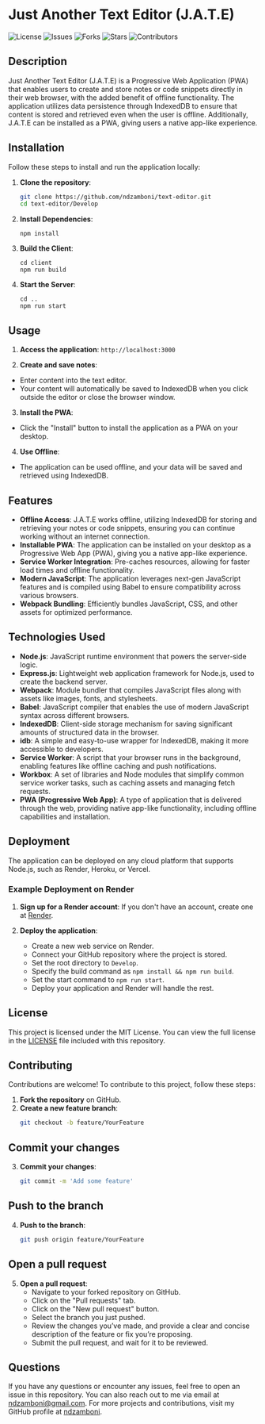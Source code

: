 # Just Another Text Editor (J.A.T.E)

![License](https://img.shields.io/badge/license-MIT-green)
![Issues](https://img.shields.io/github/issues/ndzamboni/text-editor)
![Forks](https://img.shields.io/github/forks/ndzamboni/text-editor)
![Stars](https://img.shields.io/github/stars/ndzamboni/text-editor)
![Contributors](https://img.shields.io/github/contributors/ndzamboni/text-editor)

## Description

Just Another Text Editor (J.A.T.E) is a Progressive Web Application (PWA) that enables users to create and store notes or code snippets directly in their web browser, with the added benefit of offline functionality. The application utilizes data persistence through IndexedDB to ensure that content is stored and retrieved even when the user is offline. Additionally, J.A.T.E can be installed as a PWA, giving users a native app-like experience.

## Installation

Follow these steps to install and run the application locally:

1. **Clone the repository**:
   ```bash
   git clone https://github.com/ndzamboni/text-editor.git
   cd text-editor/Develop
   ```

2. **Install Dependencies**:
    ```
    npm install
    ```

3. **Build the Client**:
    ```
    cd client
    npm run build
    ```

4. **Start the Server**:
    ```
    cd ..
    npm run start
    ```

## Usage

1. **Access the application**:
    ```http://localhost:3000```

2. **Create and save notes**:
* Enter content into the text editor.
* Your content will automatically be saved to IndexedDB when you click outside the editor or close the browser window.

3. **Install the PWA**:
* Click the "Install" button to install the application as a PWA on your desktop.

4. **Use Offline**:
* The application can be used offline, and your data will be saved and retrieved using IndexedDB.

## Features

- **Offline Access**: J.A.T.E works offline, utilizing IndexedDB for storing and retrieving your notes or code snippets, ensuring you can continue working without an internet connection.
- **Installable PWA**: The application can be installed on your desktop as a Progressive Web App (PWA), giving you a native app-like experience.
- **Service Worker Integration**: Pre-caches resources, allowing for faster load times and offline functionality.
- **Modern JavaScript**: The application leverages next-gen JavaScript features and is compiled using Babel to ensure compatibility across various browsers.
- **Webpack Bundling**: Efficiently bundles JavaScript, CSS, and other assets for optimized performance.

## Technologies Used

- **Node.js**: JavaScript runtime environment that powers the server-side logic.
- **Express.js**: Lightweight web application framework for Node.js, used to create the backend server.
- **Webpack**: Module bundler that compiles JavaScript files along with assets like images, fonts, and stylesheets.
- **Babel**: JavaScript compiler that enables the use of modern JavaScript syntax across different browsers.
- **IndexedDB**: Client-side storage mechanism for saving significant amounts of structured data in the browser.
- **idb**: A simple and easy-to-use wrapper for IndexedDB, making it more accessible to developers.
- **Service Worker**: A script that your browser runs in the background, enabling features like offline caching and push notifications.
- **Workbox**: A set of libraries and Node modules that simplify common service worker tasks, such as caching assets and managing fetch requests.
- **PWA (Progressive Web App)**: A type of application that is delivered through the web, providing native app-like functionality, including offline capabilities and installation.

## Deployment

The application can be deployed on any cloud platform that supports Node.js, such as Render, Heroku, or Vercel.

### Example Deployment on Render

1. **Sign up for a Render account**: If you don't have an account, create one at [Render](https://render.com/).

2. **Deploy the application**:
   - Create a new web service on Render.
   - Connect your GitHub repository where the project is stored.
   - Set the root directory to `Develop`.
   - Specify the build command as `npm install && npm run build`.
   - Set the start command to `npm run start`.
   - Deploy your application and Render will handle the rest.

## License

This project is licensed under the MIT License. You can view the full license in the [LICENSE](LICENSE) file included with this repository.

## Contributing

Contributions are welcome! To contribute to this project, follow these steps:

1. **Fork the repository** on GitHub.
2. **Create a new feature branch**:
   ```bash
   git checkout -b feature/YourFeature

## Commit your changes

3. **Commit your changes**:
   ```bash
   git commit -m 'Add some feature'

## Push to the branch

4. **Push to the branch**:
   ```bash
   git push origin feature/YourFeature

## Open a pull request

5. **Open a pull request**:
   - Navigate to your forked repository on GitHub.
   - Click on the "Pull requests" tab.
   - Click on the "New pull request" button.
   - Select the branch you just pushed.
   - Review the changes you’ve made, and provide a clear and concise description of the feature or fix you’re proposing.
   - Submit the pull request, and wait for it to be reviewed.

## Questions

If you have any questions or encounter any issues, feel free to open an issue in this repository. You can also reach out to me via email at ndzamboni@gmail.com. For more projects and contributions, visit my GitHub profile at [ndzamboni](https://github.com/ndzamboni).
